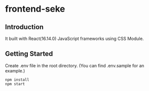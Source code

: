 # frontend-seke

## Introduction

It built with React(16.14.0) JavaScript frameworks using CSS Module.

## Getting Started

Create .env file in the root directory. (You can find .env.sample for an example.)

```
npm install
npm start
```
